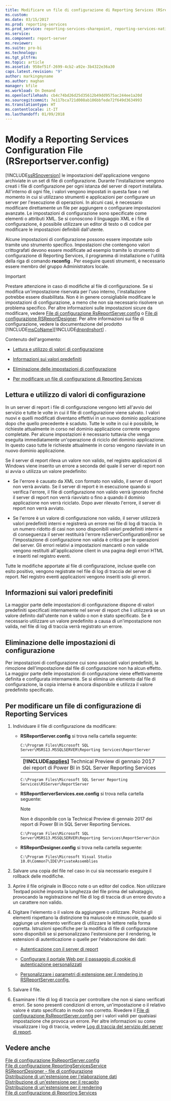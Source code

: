 ```yaml
---
title: Modificare un file di configurazione di Reporting Services (RSreportserver.config) | Microsoft Docs
ms.custom: 
ms.date: 03/15/2017
ms.prod: reporting-services
ms.prod_service: reporting-services-sharepoint, reporting-services-native
ms.service: 
ms.component: report-server
ms.reviewer: 
ms.suite: pro-bi
ms.technology: 
ms.tgt_pltfrm: 
ms.topic: article
ms.assetid: 958ef51f-2699-4cb2-a92e-3b4322e36a30
caps.latest.revision: "9"
author: markingmyname
ms.author: maghan
manager: kfile
ms.workload: On Demand
ms.openlocfilehash: cb4c74bd26d25d35612b49dd9575ac244ee1a20d
ms.sourcegitcommit: 7e117bca721d008ab106bbfede72f649d3634993
ms.translationtype: HT
ms.contentlocale: it-IT
ms.lasthandoff: 01/09/2018
---
```

# <a name="modify-a-reporting-services-configuration-file-rsreportserverconfig"></a>Modify a Reporting Services Configuration File (RSreportserver.config)
  [!INCLUDE[ssRSnoversion](../../includes/ssrsnoversion-md.md)] le impostazioni dell'applicazione vengono archiviate in un set di file di configurazione. Durante l'installazione vengono creati i file di configurazione per ogni istanza del server di report installata. All'interno di ogni file, i valori vengono impostati in questa fase o nel momento in cui si utilizzano strumenti e applicazioni per configurare un server per l'esecuzione di operazioni. In alcuni casi, è necessario modificare direttamente un file per aggiungere o configurare impostazioni avanzate. Le impostazioni di configurazione sono specificate come elementi o attributi XML. Se si conoscono il linguaggio XML e i file di configurazione, è possibile utilizzare un editor di testo o di codice per modificare le impostazioni definibili dall'utente.  
  
 Alcune impostazioni di configurazione possono essere impostate solo tramite uno strumento specifico. Impostazioni che contengono valori crittografati devono essere modificate ad esempio tramite lo strumento di configurazione di Reporting Services, il programma di installazione o l'utilità della riga di comando **rsconfig** . Per eseguire questi strumenti, è necessario essere membro del gruppo Administrators locale.  
  
> [!IMPORTANT]  
>  Prestare attenzione in caso di modifiche al file di configurazione. Se si modifica un'impostazione riservata per l'uso interno, l'installazione potrebbe essere disabilitata. Non è in genere consigliabile modificare le impostazioni di configurazione, a meno che non sia necessario risolvere un problema specifico. Per altre informazioni sulle impostazioni sicure da modificare, vedere [File di configurazione RsReportServer.config](../../reporting-services/report-server/rsreportserver-config-configuration-file.md) o [File di configurazione RSReportDesigner](../../reporting-services/report-server/rsreportdesigner-configuration-file.md). Per altre informazioni sui file di configurazione, vedere la documentazione del prodotto [!INCLUDE[msCoName](../../includes/msconame-md.md)][!INCLUDE[dnprdnshort](../../includes/dnprdnshort-md.md)] .  
  
 Contenuto dell'argomento:  
  
-   [Lettura e utilizzo di valori di configurazione](#bkmk_read_values)  
  
-   [Informazioni sui valori predefiniti](#bkmk_default_values)  
  
-   [Eliminazione delle impostazioni di configurazione](#bkmk_delete_config_settings)  
  
-   [Per modificare un file di configurazione di Reporting Services](#bkmk_edit_configuation_file)  
  
##  <a name="bkmk_read_values"></a> Lettura e utilizzo di valori di configurazione  
 In un server di report i file di configurazione vengono letti all'avvio del servizio e tutte le volte in cui il file di configurazione viene salvato. I valori nuovi e quelli modificati diventano effettivi in un nuovo dominio applicazione dopo che quello precedente è scaduto. Tutte le volte in cui è possibile, le richieste attualmente in corso nel dominio applicazione corrente vengono completate. Per alcune impostazioni è necessario tuttavia che venga eseguita immediatamente un'operazione di riciclo del dominio applicazione. In questo caso tutte le richieste attualmente in corso vengono riavviate in un nuovo dominio applicazione.  
  
 Se il server di report rileva un valore non valido, nel registro applicazioni di Windows viene inserito un errore a seconda del quale il server di report non si avvia o utilizza un valore predefinito:  
  
-   Se l'errore è causato da XML con formato non valido, il server di report non verrà avviato. Se il server di report è in esecuzione quando si verifica l'errore, il file di configurazione non valido verrà ignorato finché il server di report non verrà riavviato o fino a quando il dominio applicazione non verrà riciclato. Dopo aver rilevato l'errore, il server di report non verrà avviato.  
  
-   Se l'errore è un valore di configurazione non valido, il server utilizzerà valori predefiniti interni e registrerà un errore nei file di log di traccia. In un numero ridotto di casi non sono disponibili valori predefiniti interni e di conseguenza il server restituirà l'errore rsServerConfigurationError se l'impostazione di configurazione non valida è critica per le operazioni del server. Gli errori relativi a impostazioni mancanti o non valide vengono restituiti all'applicazione client in una pagina degli errori HTML e inseriti nel registro eventi.  
  
 Tutte le modifiche apportate al file di configurazione, incluse quelle con esito positivo, vengono registrate nel file di log di traccia del server di report. Nel registro eventi applicazioni vengono inseriti solo gli errori.  
  
##  <a name="bkmk_default_values"></a> Informazioni sui valori predefiniti  
 La maggior parte delle impostazioni di configurazione dispone di valori predefiniti specificati internamente nel server di report che li utilizzerà se un valore definito dall'utente non è valido o non è stato specificato. Se è necessario utilizzare un valore predefinito a causa di un'impostazione non valida, nel file di log di traccia verrà registrato un errore.  
  
##  <a name="bkmk_delete_config_settings"></a> Eliminazione delle impostazioni di configurazione  
 Per impostazioni di configurazione cui sono associati valori predefiniti, la rimozione dell'impostazione dal file di configurazione non ha alcun effetto. La maggior parte delle impostazioni di configurazione viene effettivamente definita e configurata internamente. Se si elimina un elemento dal file di configurazione, la copia interna è ancora disponibile e utilizza il valore predefinito specificato.  
  
##  <a name="bkmk_edit_configuation_file"></a> Per modificare un file di configurazione di Reporting Services  
  
1.  Individuare il file di configurazione da modificare:  
  
    -   **RSReportServer.config** si trova nella cartella seguente:  
  
        ```  
        C:\Program Files\Microsoft SQL Server\MSRS13.MSSQLSERVER\Reporting Services\ReportServer  
        ```  
        
        ||  
        |-|  
        |**[!INCLUDE[applies](../../includes/applies-md.md)]**  Technical Preview di gennaio 2017 dei report di Power BI in SQL Server Reporting Services|
        
        ```  
        C:\Program Files\Microsoft SQL Server Reporting Services\RSServer\ReportServer
        ```
  
    -   **RSReportServerServices.exe.config** si trova nella cartella seguente:  
    
        > [!NOTE] 
        > Non è disponibile con la Technical Preview di gennaio 2017 dei report di Power BI in SQL Server Reporting Services.
  
        ```  
        C:\Program Files\Microsoft SQL Server\MSRS13.MSSQLSERVER\Reporting Services\ReportServer\bin  
        ```  
  
    -   **RSReportDesigner.config** si trova nella cartella seguente:  
  
        ```  
        C:\Program Files\Microsoft Visual Studio 10.0\Common7\IDE\PrivateAssemblies  
        ```  
  
2.  Salvare una copia del file nel caso in cui sia necessario eseguire il rollback delle modifiche.  
  
3.  Aprire il file originale in Blocco note o un editor del codice. Non utilizzare Textpad poiché imposta la lunghezza del file prima del salvataggio, provocando la registrazione nel file di log di traccia di un errore dovuto a un carattere non valido.  
  
4.  Digitare l'elemento o il valore da aggiungere o utilizzare. Poiché gli elementi rispettano la distinzione tra maiuscole e minuscole, quando si aggiunge un elemento verificare di utilizzare le lettere nella forma corretta. Istruzioni specifiche per la modifica di file di configurazione sono disponibili se si personalizzano l'estensione per il rendering, le estensioni di autenticazione o quelle per l'elaborazione dei dati:  
  
    -   [Autenticazione con il server di report](../../reporting-services/security/authentication-with-the-report-server.md)  
  
    -   [Configurare il portale Web per il passaggio di cookie di autenticazione personalizzati](../../reporting-services/security/configure-the-web-portal-to-pass-custom-authentication-cookies.md)
  
    -   [Personalizzare i parametri di estensione per il rendering in RSReportServer.config.](../../reporting-services/customize-rendering-extension-parameters-in-rsreportserver-config.md)  
  
5.  Salvare il file.  
  
6.  Esaminare i file di log di traccia per controllare che non si siano verificati errori. Se sono presenti condizioni di errore, un'impostazione o il relativo valore è stato specificato in modo non corretto. Rivedere il [File di configurazione RsReportServer.config](../../reporting-services/report-server/rsreportserver-config-configuration-file.md) per i valori validi per qualsiasi impostazione che provoca un errore. Per altre informazioni su come visualizzare i log di traccia, vedere [Log di traccia del servizio del server di report](../../reporting-services/report-server/report-server-service-trace-log.md).  
  
## <a name="see-also"></a>Vedere anche  
 [File di configurazione RsReportServer.config](../../reporting-services/report-server/rsreportserver-config-configuration-file.md)   
 [File di configurazione ReportingServicesService](../../reporting-services/report-server/reportingservicesservice-configuration-file.md)   
 [RSReportDesigner - file di configurazione](../../reporting-services/report-server/rsreportdesigner-configuration-file.md)   
 [Distribuzione di un'estensione per l'elaborazione dati](../../reporting-services/extensions/data-processing/deploying-a-data-processing-extension.md)   
 [Distribuzione di un'estensione per il recapito](../../reporting-services/extensions/delivery-extension/deploying-a-delivery-extension.md)   
 [Distribuzione di un'estensione per il rendering](../../reporting-services/extensions/rendering-extension/deploying-a-rendering-extension.md)   
 [File di configurazione di Reporting Services](../../reporting-services/report-server/reporting-services-configuration-files.md)  
  
  

